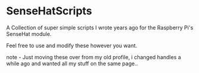# SenseHatScripts
A Collection of super simple scripts I wrote years ago for the Raspberry Pi's SenseHat module.

Feel free to use and modify these however you want.

note - Just moving these over from my old profile, i changed handles a while ago and wanted all my stuff on the same page..
